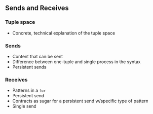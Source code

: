 ## Sends and Receives

### Tuple space
- Concrete, technical explanation of the tuple space

### Sends
- Content that can be sent
- Difference between one-tuple and single process in the syntax
- Persistent sends

### Receives
- Patterns in a `for`
- Persistent send
- Contracts as sugar for a persistent send w/specific type of pattern
- Single send 
